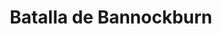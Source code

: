 ﻿---
title: "Batalla de Bannockburn"
permalink: periodes_231.html
layout: periode
dataInici: 1314-06-23
dataFi: 1314-06-24
sidebar: periodes
pares:
  - id: 229
    title: "Primera Guerra de Independencia"
    dataInici: "(1296)"
    dataFi: "(1328)"

fills:
jocsPrincipals:
jocsEscenaris:
jocsEpoca:
  - title: "Ancient Battles Deluxe"
    bggId: 36596
    escenari: "Bannockburn"

  - title: "Great Medieval Battles"
    bggId: 3694
    escenari: "Robert at Bannockburn"

  - title: "Chainmail"
    bggId: 35508
    escenari: "Bannockburn "
    dataInici: 
    dataFi: 

  - title: "Men of Iron"
    bggId: 14683
    escenari: "Bannockburn"
    dataInici: 
    dataFi: 

jocsEpocaEscenaris:
---
